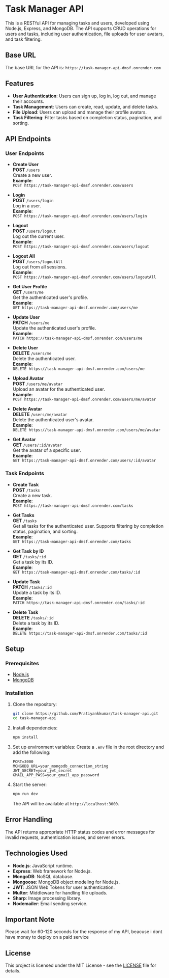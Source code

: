 # Task Manager API

This is a RESTful API for managing tasks and users, developed using Node.js, Express, and MongoDB. The API supports CRUD operations for users and tasks, including user authentication, file uploads for user avatars, and task filtering.

## Base URL

The base URL for the API is: `https://task-manager-api-dmsf.onrender.com`


## Features

- **User Authentication**: Users can sign up, log in, log out, and manage their accounts.
- **Task Management**: Users can create, read, update, and delete tasks.
- **File Upload**: Users can upload and manage their profile avatars.
- **Task Filtering**: Filter tasks based on completion status, pagination, and sorting.

## API Endpoints

### User Endpoints

- **Create User**  
  **POST** `/users`  
  Create a new user.  
  **Example**:  
  `POST https://task-manager-api-dmsf.onrender.com/users`

- **Login**  
  **POST** `/users/login`  
  Log in a user.  
  **Example**:  
  `POST https://task-manager-api-dmsf.onrender.com/users/login`

- **Logout**  
  **POST** `/users/logout`  
  Log out the current user.  
  **Example**:  
  `POST https://task-manager-api-dmsf.onrender.com/users/logout`

- **Logout All**  
  **POST** `/users/logoutAll`  
  Log out from all sessions.  
  **Example**:  
  `POST https://task-manager-api-dmsf.onrender.com/users/logoutAll`

- **Get User Profile**  
  **GET** `/users/me`  
  Get the authenticated user's profile.  
  **Example**:  
  `GET https://task-manager-api-dmsf.onrender.com/users/me`

- **Update User**  
  **PATCH** `/users/me`  
  Update the authenticated user's profile.  
  **Example**:  
  `PATCH https://task-manager-api-dmsf.onrender.com/users/me`

- **Delete User**  
  **DELETE** `/users/me`  
  Delete the authenticated user.  
  **Example**:  
  `DELETE https://task-manager-api-dmsf.onrender.com/users/me`

- **Upload Avatar**  
  **POST** `/users/me/avatar`  
  Upload an avatar for the authenticated user.  
  **Example**:  
  `POST https://task-manager-api-dmsf.onrender.com/users/me/avatar`

- **Delete Avatar**  
  **DELETE** `/users/me/avatar`  
  Delete the authenticated user's avatar.  
  **Example**:  
  `DELETE https://task-manager-api-dmsf.onrender.com/users/me/avatar`

- **Get Avatar**  
  **GET** `/users/:id/avatar`  
  Get the avatar of a specific user.  
  **Example**:  
  `GET https://task-manager-api-dmsf.onrender.com/users/:id/avatar`

### Task Endpoints

- **Create Task**  
  **POST** `/tasks`  
  Create a new task.  
  **Example**:  
  `POST https://task-manager-api-dmsf.onrender.com/tasks`

- **Get Tasks**  
  **GET** `/tasks`  
  Get all tasks for the authenticated user. Supports filtering by completion status, pagination, and sorting.  
  **Example**:  
  `GET https://task-manager-api-dmsf.onrender.com/tasks`

- **Get Task by ID**  
  **GET** `/tasks/:id`  
  Get a task by its ID.  
  **Example**:  
  `GET https://task-manager-api-dmsf.onrender.com/tasks/:id`

- **Update Task**  
  **PATCH** `/tasks/:id`  
  Update a task by its ID.  
  **Example**:  
  `PATCH https://task-manager-api-dmsf.onrender.com/tasks/:id`

- **Delete Task**  
  **DELETE** `/tasks/:id`  
  Delete a task by its ID.  
  **Example**:  
  `DELETE https://task-manager-api-dmsf.onrender.com/tasks/:id`

## Setup

### Prerequisites

- [Node.js](https://nodejs.org/)
- [MongoDB](https://www.mongodb.com/)

### Installation

1. Clone the repository:
    ```bash
    git clone https://github.com/Pratiyankkumar/task-manager-api.git
    cd task-manager-api
    ```

2. Install dependencies:
    ```bash
    npm install
    ```

3. Set up environment variables:
    Create a `.env` file in the root directory and add the following:

    ```
    PORT=3000
    MONGODB_URL=your_mongodb_connection_string
    JWT_SECRET=your_jwt_secret
    GMAIL_APP_PASS=your_gmail_app_password
    ```

4. Start the server:
    ```bash
    npm run dev
    ```

    The API will be available at `http://localhost:3000`.

## Error Handling

The API returns appropriate HTTP status codes and error messages for invalid requests, authentication issues, and server errors.

## Technologies Used

- **Node.js**: JavaScript runtime.
- **Express**: Web framework for Node.js.
- **MongoDB**: NoSQL database.
- **Mongoose**: MongoDB object modeling for Node.js.
- **JWT**: JSON Web Tokens for user authentication.
- **Multer**: Middleware for handling file uploads.
- **Sharp**: Image processing library.
- **Nodemailer**: Email sending service.

## Important Note
Please wait for 60-120 seconds for the response of my API, beacuse i dont have money to deploy on a paid service

## License

This project is licensed under the MIT License - see the [LICENSE](LICENSE) file for details.


